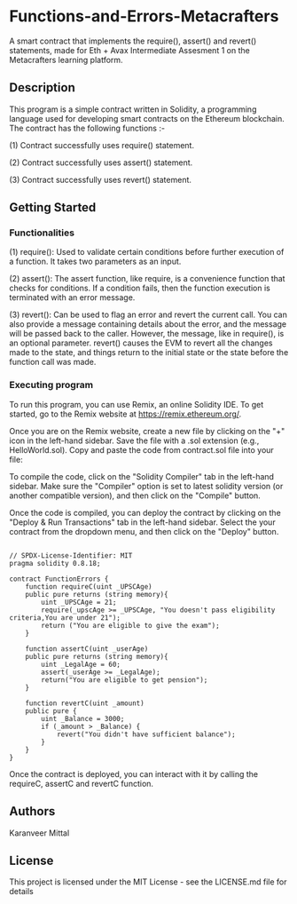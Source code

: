 # Functions-and-Errors-Metacrafters
A smart contract that implements the require(), assert() and revert() statements, made for Eth + Avax Intermediate Assesment 1 on the Metacrafters learning platform.

## Description

This program is a simple contract written in Solidity, a programming language used for developing smart contracts on the Ethereum blockchain. The contract has
the following functions :-

(1) Contract successfully uses require() statement.

(2) Contract successfully uses assert() statement.

(3) Contract successfully uses revert() statement.

## Getting Started

### Functionalities

(1) require(): Used to validate certain conditions before further execution of a function. It takes two parameters as an input.

(2) assert(): The assert function, like require, is a convenience function that checks for conditions. If a condition fails, then the function execution is terminated with an error message.

(3) revert(): Can be used to flag an error and revert the current call. You can also provide a message containing details about the error, and the message will be passed back to the caller. 
    However, the message, like in require(), is an optional parameter. revert() causes the EVM to revert all the changes made to the state, and things return to the initial state or the 
    state before the function call was made.


### Executing program

To run this program, you can use Remix, an online Solidity IDE. To get started, go to the Remix website at https://remix.ethereum.org/.

Once you are on the Remix website, create a new file by clicking on the "+" icon in the left-hand sidebar. Save the file with a .sol extension (e.g., HelloWorld.sol). Copy and paste the code from contract.sol file into your file:

To compile the code, click on the "Solidity Compiler" tab in the left-hand sidebar. Make sure the "Compiler" option is set to latest solidity version (or another compatible version), and then click on the "Compile" button.

Once the code is compiled, you can deploy the contract by clicking on the "Deploy & Run Transactions" tab in the left-hand sidebar. Select the your contract from the dropdown menu, and then click on the "Deploy" button.

```SOLIDITY

// SPDX-License-Identifier: MIT
pragma solidity 0.8.18;

contract FunctionErrors {
    function requireC(uint _UPSCAge) 
    public pure returns (string memory){
        uint _UPSCAge = 21;
        require(_upscAge >= _UPSCAge, "You doesn't pass eligibility criteria,You are under 21");
        return ("You are eligible to give the exam");
    }
    
    function assertC(uint _userAge) 
    public pure returns (string memory){
        uint _LegalAge = 60;
        assert(_userAge >= _LegalAge);
        return("You are eligible to get pension");
    }
    
    function revertC(uint _amount) 
    public pure {
        uint _Balance = 3000;
        if (_amount > _Balance) {
            revert("You didn't have sufficient balance");
        }
    }
}
```

Once the contract is deployed, you can interact with it by calling the requireC, assertC and revertC function.

## Authors

Karanveer Mittal

## License

This project is licensed under the MIT License - see the LICENSE.md file for details
